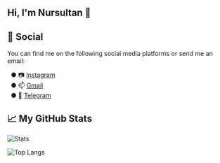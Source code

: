 ## Hi, I'm Nursultan 👋

## 📱 Social
You can find me on the following social media platforms or send me an email:

&nbsp; &#9679; 📷 [Instagram](https://www.instagram.com/_beisenbayev/) <br/>
&nbsp; &#9679; 📫 [Gmail](mailto:beisenbayeff.nursultan@gmail.com) <br/>
&nbsp; &#9679; 📧 [Telegram](https://t.me/beisenbayeff)

## 📈 My GitHub Stats
![Stats](https://github-readme-stats.vercel.app/api?username=beisenbayev&count_private=true&include_all_commits=true&hide=stars,contribs&show_icons=true&bg_color=0d1117&border_color=262b32&title_color=fff&text_color=c9d1d9&icon_color=43a047)

![Top Langs](https://github-readme-stats.vercel.app/api/top-langs/?username=aalystama&layout=compact&hide=html&card_width=444&bg_color=0d1117&border_color=262b32&title_color=fff&text_color=c9d1d9&icon_color=43a047)